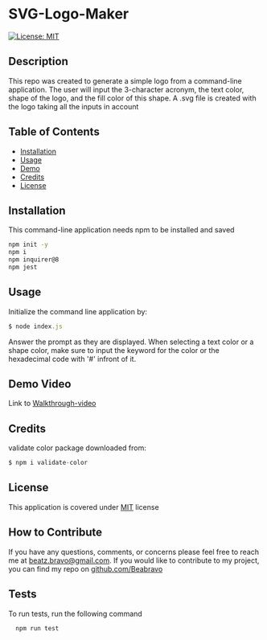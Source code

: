 # SVG-Logo-Maker

[![License: MIT](https://img.shields.io/badge/License-MIT-yellow.svg)](https://opensource.org/licenses/MIT)

## Description

This repo was created to generate a simple logo from a command-line application. The user will input the 3-character acronym, the text color, shape of the logo, and the fill color of this shape. A .svg file is created with the logo taking all the inputs in account

## Table of Contents

- [Installation](#installation)
- [Usage](#usage)
- [Demo](#demo-video)
- [Credits](#credits)
- [License](#license)

## Installation

This command-line application needs npm to be installed and saved

```bash
npm init -y
npm i
npm inquirer@8
npm jest
```

## Usage

Initialize the command line application by:

```javascript
$ node index.js
```

Answer the prompt as they are displayed. When selecting a text color or a shape color, make sure to input the keyword for the color or the hexadecimal code with '#' infront of it.

<!-- ![screenrecording](./assets/images/Screenrecording.gif) -->

## Demo Video

Link to [Walkthrough-video](#)

## Credits

validate color package downloaded from:

```javascript
$ npm i validate-color
```

## License

This application is covered under [MIT](https://choosealicense.com/licenses/mit/) license

## How to Contribute

If you have any questions, comments, or concerns please feel free to reach me at beatz.bravo@gmail.com. If you would like to contribute to my project, you can find my repo on [github.com/Beabravo](https://www.github.com/Beabravo)

## Tests

To run tests, run the following command

```bash
  npm run test
```
